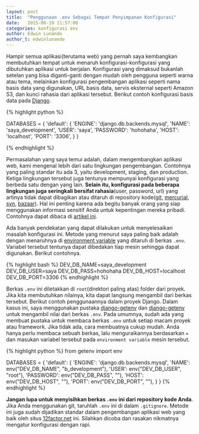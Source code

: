 ```yaml
---
layout: post
title:  "Penggunaan .env Sebagai Tempat Penyimpanan Konfigurasi"
date:   2015-06-19 11:57:08
categories: konfigurasi env
author: Edwin Lunando
author_t: edwinlunando
---
```


Hampir semua aplikasi(terutama web) yang pernah saya kembangkan membutuhkan tempat untuk menaruh konfigurasi-konfigurasi yang dibutuhkan aplikasi untuk berjalan. Konfigurasi yang dimaksud bukanlah setelan yang bisa diganti-ganti dengan mudah oleh pengguna seperti warna atau tema, melainkan konfigurasi pengembangan aplikasi seperti nama basis data yang digunakan, URL basis data, servis eksternal seperti Amazon S3, dan kunci rahasia dari aplikasi tersebut. Berikut contoh konfigurasi basis data pada [Django][0].

{% highlight python %}

DATABASES = {
    'default': {
        'ENGINE': 'django.db.backends.mysql',
        'NAME': 'saya_development',
        'USER': 'saya',
        'PASSWORD': 'hohohaha',
        'HOST': 'localhost',
        'PORT': '3306',
    }
}

{% endhighlight %}

Permasalahan yang saya temui adalah, dalam mengembangkan aplikasi web, kami mengenal lebih dari satu lingkungan pengembangan. Contohnya yang paling standar itu ada 3, yaitu development, staging, dan production. Ketiga lingkungan tersebut juga tentunya mempunyai konfigurasi yang berbeda satu dengan yang lain. **Selain itu, konfigurasi pada beberapa lingkungan juga seringkali bersifat rahasia**(user, password, url) yang artinya tidak dapat dibagikan atau ditaruh di repository kode([git][1], [mercurial][2], [svn][3], [bazaar][4]). Hal ini penting karena ada begitu banyak orang yang siap menggunakan informasi sensitif Anda untuk kepentingan mereka pribadi. Contohnya dapat dibaca di [artikel ini][9].

Ada banyak pendekatan yang dapat dilakukan untuk menyelesaikan masalah konfigurasi ini. Metode yang menurut saya paling baik adalah dengan menaruhnya di [environment variable][5] yang ditaruh di berkas `.env`. Variabel tersebut tentunya dapat dibedakan tiap mesin sehingga dapat digunakan. Berikut contohnya.

{% highlight bash %}
DEV_DB_NAME=saya_development
DEV_DB_USER=saya
DEV_DB_PASS=hohohaha
DEV_DB_HOST=localhost
DEV_DB_PORT=3306
{% endhighlight %}

Berkas `.env` ini diletakkan di `root`(direktori paling atas) folder dari proyek. Jika kita membutuhkan nilainya, kita dapat langsung mengambil dari berkas tersebut. Berikut contoh penggunaannya dalam proyek Django. Dalam kasus ini, saya menggunakan pustaka [django-getenv][6] dan [django-getenv][7] untuk mengambil nilai dari berkas `.env`. Pada umumnya, sudah ada yang membuat pustaka untuk membaca berkas `.env` untuk setiap macam proyek atau framework. Jika tidak ada, cara membuatnya cukup mudah. Anda hanya perlu membaca sebuah berkas, lalu menguraikannya berdasarkan `=` dan masukan variabel tersebut pada `environment variable` mesin tersebut.

{% highlight python %}
from getenv import env

DATABASES = {
    'default': {
        'ENGINE': 'django.db.backends.mysql',
        'NAME': env("DEV_DB_NAME", "b_development"),
        'USER': env("DEV_DB_USER", "root"),
        'PASSWORD': env("DEV_DB_PASS", ""),
        'HOST': env("DEV_DB_HOST", ""),
        'PORT': env("DEV_DB_PORT", ""),
    }
}
{% endhighlight %}

**Jangan lupa untuk menyisihkan berkas `.env` ini dari repository kode Anda**. Jika Anda menggunakan git, taruhlah `.env` ini di dalam `.gitignore`. Metode ini juga sudah dijadikan standar dalam pengembangan aplikasi web yang baik oleh situs [12factor.net][8] ini. Silahkan dicoba dan rasakan nikmatnya mengatur konfigurasi dengan rapi.

[0]:    https://www.djangoproject.com/
[1]:    https://git-scm.com/
[2]:    https://mercurial.selenic.com/
[3]:    https://subversion.apache.org/
[4]:    http://bazaar.canonical.com/en/
[5]:    https://en.wikipedia.org/wiki/Environment_variable
[6]:    https://pypi.python.org/pypi/django-getenv/
[7]:    https://pypi.python.org/pypi/django-dotenv/
[8]:    http://12factor.net/config
[9]:    http://www.devfactor.net/2014/12/30/2375-amazon-mistake/

